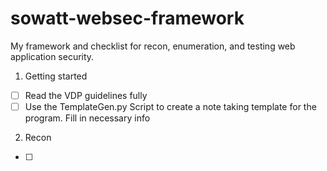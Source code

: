 # sowatt-websec-framework
My framework and checklist for recon, enumeration, and testing web application security.

1. Getting started
- [ ] Read the VDP guidelines fully 
- [ ] Use the TemplateGen.py Script to create a note taking template for the program. Fill in necessary info

2. Recon
- [ ] 